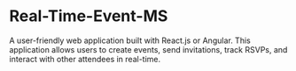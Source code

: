 # Real-Time-Event-MS
A user-friendly web application built with React.js or Angular. This application allows users to create events, send invitations, track RSVPs, and interact with other attendees in real-time.
